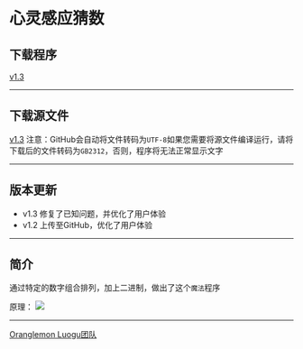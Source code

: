 # 心灵感应猜数

## 下载程序
[v1.3](https://static.codemao.cn/pickduck/HJwoi6Nf0.exe?hash=FivgXBIBHzSz11tlsmHgMChnDAd0)

---
## 下载源文件
[v1.3](https://raw.githubusercontent.com/cym919/caishu/main/%E5%BF%83%E7%81%B5%E6%84%9F%E5%BA%94%E7%8C%9C%E6%95%B0v1.3.cpp)
注意：GitHub会自动将文件转码为`UTF-8`如果您需要将源文件编译运行，请将下载后的文件转码为`GB2312`，否则，程序将无法正常显示文字

---
## 版本更新
- v1.3 修复了已知问题，并优化了用户体验
- v1.2 上传至GitHub，优化了用户体验

---
## 简介
通过特定的数字组合排列，加上二进制，做出了这个`魔法`程序

原理：
![](https://pic.imgdb.cn/item/66211bc80ea9cb1403793c1d.png)

---
[Oranglemon Luogu团队](https://www.luogu.com.cn/team/63121)
